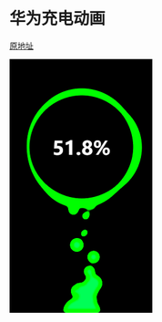 # 华为充电动画

[原地址](https://chokcoco.github.io/CSS-Inspiration/#/./others/others-huawei-charging.md)

![](https://raw.githubusercontent.com/iCharlesZ/FigureBed/master/img/amazing-css/huawei-charging.gif)
